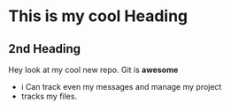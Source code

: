 # This is my cool Heading

## 2nd Heading

Hey look at my cool new repo. 
Git is **awesome**

- i Can track even my messages and manage my project
- tracks my files.
  
